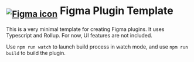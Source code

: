 # [<sub>![Figma icon](https://img.icons8.com/fluency/32/figma.png)</sub>](https://figma.com/) Figma Plugin Template

This is a very minimal template for creating  Figma plugins. It uses Typescript and Rollup. For now, UI features are not included.

Use `npm run watch` to launch build process in watch mode, and use `npm run build` to build the plugin.

